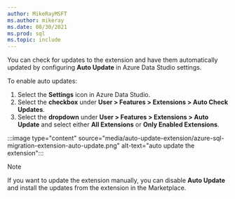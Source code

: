 ```yaml
---
author: MikeRayMSFT
ms.author: mikeray
ms.date: 08/30/2021
ms.prod: sql
ms.topic: include
---
```


You can check for updates to the extension and have them automatically updated by configuring **Auto Update** in Azure Data Studio settings.

To enable auto updates:
1. Select the **Settings** icon in Azure Data Studio.
2. Select the **checkbox** under **User > Features > Extensions > Auto Check Updates**.
3. Select the **dropdown** under **User > Features > Extensions > Auto Update** and select either **All Extensions** or **Only Enabled Extensions**.

:::image type="content" source="media/auto-update-extension/azure-sql-migration-extension-auto-update.png" alt-text="auto update the extension":::

> [!NOTE]
> If you want to update the extension manually, you can disable **Auto Update** and install the updates from the extension in the Marketplace.
